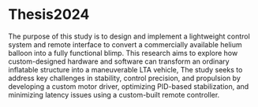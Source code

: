 # Thesis2024


The purpose of this study is to design and implement a lightweight control system and remote
interface to convert a commercially available helium balloon into a fully functional blimp. This
research aims to explore how custom-designed hardware and software can transform an ordinary
inflatable structure into a maneuverable LTA vehicle, The study seeks to address key challenges
in stability, control precision, and propulsion by developing a custom motor driver, optimizing
PID-based stabilization, and minimizing latency issues using a custom-built remote controller.
